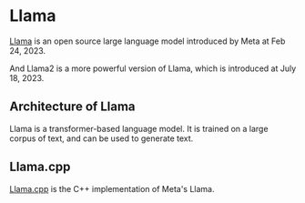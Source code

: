 # Llama

[Llama](https://ai.meta.com/blog/large-language-model-llama-meta-ai/) is an open source large language model introduced by Meta at Feb 24, 2023.

And Llama2 is a more powerful version of Llama, which is introduced at July 18, 2023.

## Architecture of Llama

Llama is a transformer-based language model. It is trained on a large corpus of text, and can be used to generate text.

## Llama.cpp

[Llama.cpp](https://github.com/ggerganov/llama.cpp) is the C++ implementation of Meta's Llama.
